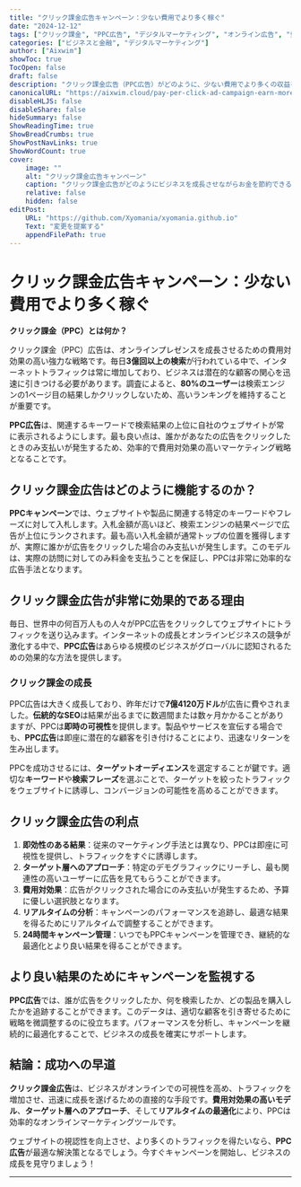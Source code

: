 ```yaml
---
title: "クリック課金広告キャンペーン：少ない費用でより多く稼ぐ"
date: "2024-12-12"
tags: ["クリック課金", "PPC広告", "デジタルマーケティング", "オンライン広告", "費用対効果の高いマーケティング"]
categories: ["ビジネスと金融", "デジタルマーケティング"]
author: ["Aixwim"]
showToc: true
TocOpen: false
draft: false
description: "クリック課金広告（PPC広告）がどのように、少ない費用でより多くの収益を得る手助けをするのかを学びましょう。この費用対効果の高い広告戦略が、オンラインでの視認性を高め、ウェブサイトへのトラフィックを促進する方法をご紹介します。"
canonicalURL: "https://aixwim.cloud/pay-per-click-ad-campaign-earn-more"
disableHLJS: false
disableShare: false
hideSummary: false
ShowReadingTime: true
ShowBreadCrumbs: true
ShowPostNavLinks: true
ShowWordCount: true
cover:
    image: ""
    alt: "クリック課金広告キャンペーン"
    caption: "クリック課金広告がどのようにビジネスを成長させながらお金を節約できるかを学びましょう。"
    relative: false
    hidden: false
editPost:
    URL: "https://github.com/Xyomania/xyomania.github.io"
    Text: "変更を提案する"
    appendFilePath: true
---
```


# クリック課金広告キャンペーン：少ない費用でより多く稼ぐ

**クリック課金（PPC）とは何か？**

クリック課金（PPC）広告は、オンラインプレゼンスを成長させるための費用対効果の高い強力な戦略です。毎日**3億回以上の検索**が行われている中で、インターネットトラフィックは常に増加しており、ビジネスは潜在的な顧客の関心を迅速に引きつける必要があります。調査によると、**80%のユーザー**は検索エンジンの1ページ目の結果しかクリックしないため、高いランキングを維持することが重要です。

**PPC広告**は、関連するキーワードで検索結果の上位に自社のウェブサイトが常に表示されるようにします。最も良い点は、誰かがあなたの広告をクリックしたときのみ支払いが発生するため、効率的で費用対効果の高いマーケティング戦略となることです。

## クリック課金広告はどのように機能するのか？

**PPCキャンペーン**では、ウェブサイトや製品に関連する特定のキーワードやフレーズに対して入札します。入札金額が高いほど、検索エンジンの結果ページで広告が上位にランクされます。最も高い入札金額が通常トップの位置を獲得しますが、実際に誰かが広告をクリックした場合のみ支払いが発生します。このモデルは、実際の訪問に対してのみ料金を支払うことを保証し、PPCは非常に効率的な広告手法となります。

## クリック課金広告が非常に効果的である理由

毎日、世界中の何百万人もの人々がPPC広告をクリックしてウェブサイトにトラフィックを送り込みます。インターネットの成長とオンラインビジネスの競争が激化する中で、**PPC広告**はあらゆる規模のビジネスがグローバルに認知されるための効果的な方法を提供します。

### クリック課金の成長

PPC広告は大きく成長しており、昨年だけで**7億4120万ドル**が広告に費やされました。**伝統的なSEO**は結果が出るまでに数週間または数ヶ月かかることがありますが、PPCは**即時の可視性**を提供します。製品やサービスを宣伝する場合でも、**PPC広告**は即座に潜在的な顧客を引き付けることにより、迅速なリターンを生み出します。

PPCを成功させるには、**ターゲットオーディエンス**を選定することが鍵です。適切な**キーワード**や**検索フレーズ**を選ぶことで、ターゲットを絞ったトラフィックをウェブサイトに誘導し、コンバージョンの可能性を高めることができます。

## クリック課金広告の利点

1. **即効性のある結果**：従来のマーケティング手法とは異なり、PPCは即座に可視性を提供し、トラフィックをすぐに誘導します。
2. **ターゲット層へのアプローチ**：特定のデモグラフィックにリーチし、最も関連性の高いユーザーに広告を見てもらうことができます。
3. **費用対効果**：広告がクリックされた場合にのみ支払いが発生するため、予算に優しい選択肢となります。
4. **リアルタイムの分析**：キャンペーンのパフォーマンスを追跡し、最適な結果を得るためにリアルタイムで調整することができます。
5. **24時間キャンペーン管理**：いつでもPPCキャンペーンを管理でき、継続的な最適化とより良い結果を得ることができます。

## より良い結果のためにキャンペーンを監視する

**PPC広告**では、誰が広告をクリックしたか、何を検索したか、どの製品を購入したかを追跡することができます。このデータは、適切な顧客を引き寄せるために戦略を微調整するのに役立ちます。パフォーマンスを分析し、キャンペーンを継続的に最適化することで、ビジネスの成長を確実にサポートします。

## 結論：成功への早道

**クリック課金広告**は、ビジネスがオンラインでの可視性を高め、トラフィックを増加させ、迅速に成長を遂げるための直接的な手段です。**費用対効果の高いモデル**、**ターゲット層へのアプローチ**、そして**リアルタイムの最適化**により、PPCは効率的なオンラインマーケティングツールです。

ウェブサイトの視認性を向上させ、より多くのトラフィックを得たいなら、**PPC広告**が最適な解決策となるでしょう。今すぐキャンペーンを開始し、ビジネスの成長を見守りましょう！

---

